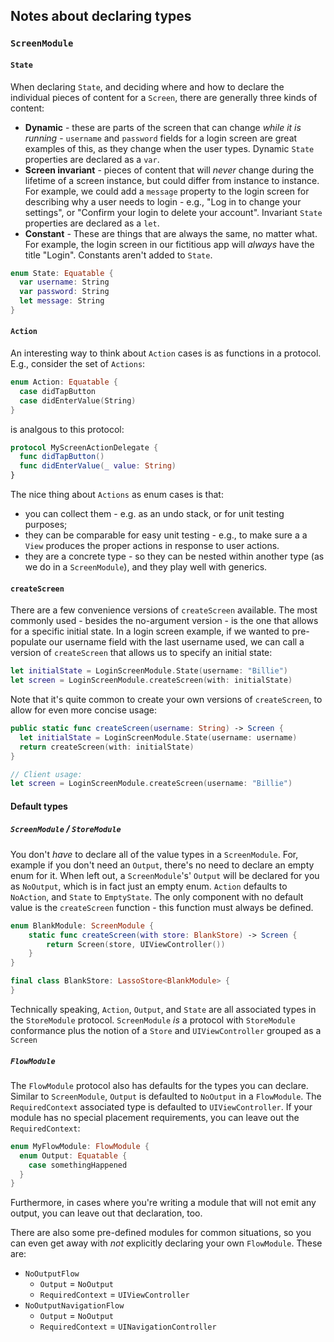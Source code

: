 

## Notes about declaring types

### `ScreenModule`

#### `State`

When declaring `State`, and deciding where and how to declare the individual pieces of content for a `Screen`, there are generally three kinds of content:

- **Dynamic** - these are parts of the screen that can change _while it is running_ -  `username` and `password` fields for a login screen are great examples of this, as they change when the user types.
  Dynamic `State` properties are declared as a `var`.
- **Screen invariant** - pieces of content that will _never_ change during the lifetime of a screen instance, but could differ from instance to instance.  For example, we could add a `message` property to the login screen for describing why a user needs to login - e.g., "Log in to change your settings", or "Confirm your login to delete your account".
  Invariant `State` properties are declared as a `let`.
- **Constant** - These are things that are always the same, no matter what.  For example, the login screen in our fictitious app will _always_ have the title "Login".
  Constants aren't added to `State`.


```swift
enum State: Equatable {
  var username: String
  var password: String
  let message: String
}
```

#### `Action`

An interesting way to think about `Action` cases is as functions in a protocol.  E.g., consider the set of `Actions`:

```swift
enum Action: Equatable {
  case didTapButton
  case didEnterValue(String)
}
```

is analgous to this protocol:

```swift
protocol MyScreenActionDelegate {
  func didTapButton()
  func didEnterValue(_ value: String)
}
```

The nice thing about `Actions` as enum cases is that:

- you can collect them - e.g. as an undo stack, or for unit testing purposes;
- they can be comparable for easy unit testing - e.g., to make sure a a `View` produces the proper actions in response to user actions.
- they are a concrete type - so they can be nested within another type (as we do in a `ScreenModule`), and they play well with generics.


####  `createScreen`

There are a few convenience versions of `createScreen` available.  The most commonly used - besides the no-argument version - is the one that allows for a specific initial state.  In a login screen example, if we wanted to pre-populate our username field with the last username used, we can call a version of `createScreen` that allows us to specify an initial state:

```swift
let initialState = LoginScreenModule.State(username: "Billie")
let screen = LoginScreenModule.createScreen(with: initialState)
```

Note that it's quite common to create your own versions of `createScreen`, to allow for even more concise usage:

```swift
public static func createScreen(username: String) -> Screen {
  let initialState = LoginScreenModule.State(username: username)
  return createScreen(with: initialState)
}

// Client usage:
let screen = LoginScreenModule.createScreen(username: "Billie")
```



#### Default types

##### `ScreenModule` / `StoreModule`

You don't _have_ to declare all of the value types in a `ScreenModule`.  For, example if you don't need an `Output`, there's no need to declare an empty enum for it.  When left out, a `ScreenModule`'s' `Output` will be declared for you as `NoOutput`, which is in fact just an empty enum.  `Action` defaults to `NoAction`, and `State` to `EmptyState`.  The only component with no default value is the `createScreen` function - this function must always be defined.

```swift
enum BlankModule: ScreenModule {
    static func createScreen(with store: BlankStore) -> Screen {
        return Screen(store, UIViewController())
    }
}

final class BlankStore: LassoStore<BlankModule> {
}
```

Technically speaking, `Action`, `Output`, and `State` are all associated types in the `StoreModule` protocol.  `ScreenModule` _is_ a protocol with `StoreModule` conformance plus the notion of a `Store` and `UIViewController` grouped as a `Screen`

##### `FlowModule`

The `FlowModule` protocol also has defaults for the types you can declare.  Similar to `ScreenModule`, `Output` is defaulted to `NoOutput` in a `FlowModule`. The `RequiredContext` associated type is defaulted to `UIViewController`.  If your module has no special placement requirements, you can leave out the `RequiredContext`:

```swift
enum MyFlowModule: FlowModule {
  enum Output: Equatable {
    case somethingHappened
  }
}
```

Furthermore, in cases where you're writing a module that will not emit any output, you can leave out that declaration, too.

There are also some pre-defined modules for common situations, so you can even get away with _not_ explicitly declaring your own `FlowModule`.  These are:

- `NoOutputFlow`
  - `Output` = `NoOutput`
  - `RequiredContext` = `UIViewController`
- `NoOutputNavigationFlow`
  - `Output` = `NoOutput`
  - `RequiredContext` = `UINavigationController`

